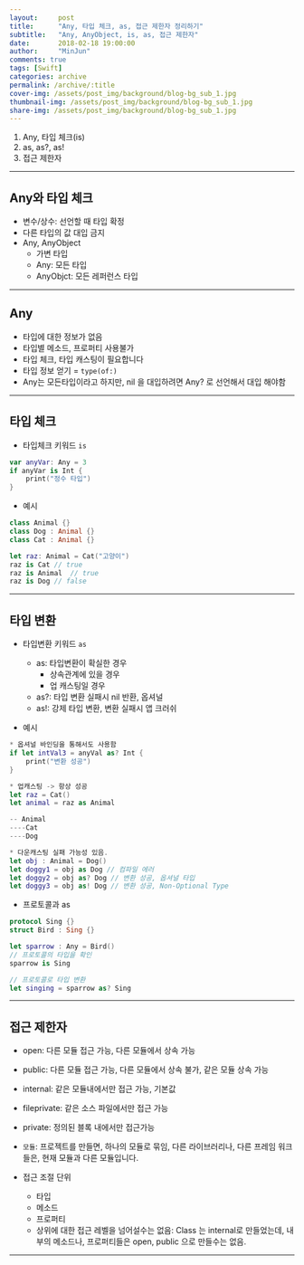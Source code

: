 ```yaml
---
layout:     post
title:      "Any, 타입 체크, as, 접근 제한자 정리하기"
subtitle:   "Any, AnyObject, is, as, 접근 제한자"
date:       2018-02-18 19:00:00
author:     "MinJun"
comments: true 
tags: [Swift]
categories: archive
permalink: /archive/:title
cover-img: /assets/post_img/background/blog-bg_sub_1.jpg
thumbnail-img: /assets/post_img/background/blog-bg_sub_1.jpg
share-img: /assets/post_img/background/blog-bg_sub_1.jpg
---
```


1. Any, 타입 체크(is)
2. as, as?, as!
3. 접근 제한자 

---

## Any와 타입 체크 

- 변수/상수: 선언할 때 타입 확정
- 다른 타입의 값 대입 금지
- Any, AnyObject
	- 가변 타입
	- Any: 모든 타입
	- AnyObjct: 모든 레퍼런스 타입 

---

## Any

- 타입에 대한 정보가 없음
- 타입별 메소드, 프로퍼티 사용불가
- 타입 체크, 타입 캐스팅이 필요합니다
- 타입 정보 얻기 = `type(of:)` 
- Any는 모든타입이라고 하지만, nil 을 대입하려면 Any? 로 선언해서 대입 해야함 

---

## 타입 체크 

- 타입체크 키워드 `is`

```swift
var anyVar: Any = 3
if anyVar is Int { 
	print("정수 타입")
}
```

- 예시

```swift
class Animal {}
class Dog : Animal {} 
class Cat : Animal {}

let raz: Animal = Cat("고양이")
raz is Cat // true 
raz is Animal  // true 
raz is Dog // false
```

---

## 타입 변환 

- 타입변환 키워드 `as`
	- as: 타입변환이 확실한 경우 
		- 상속관계에 있을 경우
		- 업 캐스팅일 경우 
	- as?: 타입 변환 실패시 nil 반환, 옵셔널
	- as!: 강제 타입 변환, 변환 실패시 앱 크러쉬 

- 예시

```swift
* 옵셔널 바인딩을 통해서도 사용함 
if let intVal3 = anyVal as? Int { 
	print("변환 성공")
}

* 업캐스팅 -> 항상 성공 
let raz = Cat()
let animal = raz as Animal

-- Animal
----Cat
----Dog

* 다운캐스팅 실패 가능성 있음.
let obj : Animal = Dog()
let doggy1 = obj as Dog // 컴파일 에러
let doggy2 = obj as? Dog // 변환 성공, 옵셔널 타입
let doggy3 = obj as! Dog // 변환 성공, Non-Optional Type
```

- 프로토콜과 as

```swift
protocol Sing {} 
struct Bird : Sing {}

let sparrow : Any = Bird() 
// 프로토콜의 타입을 확인
sparrow is Sing

// 프로토콜로 타입 변환 
let singing = sparrow as? Sing
```

---

## 접근 제한자

- open: 다른 모듈 접근 가능, 다른 모듈에서 상속 가능
- public: 다른 모듈 접근 가능, 다른 모듈에서 상속 불가, 같은 모듈 상속 가능
- internal: 같은 모듈내에서만 접근 가능, 기본값
- fileprivate: 같은 소스 파일에서만 접근 가능
- private: 정의된 블록 내에서만 접근가능 <br>

- `모듈`: 프로젝트를 만들면, 하나의 모듈로 묶임, 다른 라이브러리나, 다른 프레임 워크들은, 현재 모듈과 다른 모듈입니다. <br>

- 접근 조절 단위 <br>
	- 타입
	- 메소드
	- 프로퍼티
	- 상위에 대한 접근 레벨을 넘어설수는 없음: Class 는 internal로 만들었는데, 내부의 메소드나, 프로퍼티들은 open, public 으로 만들수는 없음. 

---

